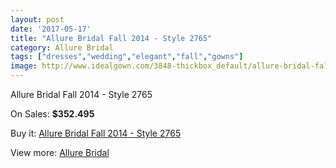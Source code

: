 ```yaml
---
layout: post
date: '2017-05-17'
title: "Allure Bridal Fall 2014 - Style 2765"
category: Allure Bridal
tags: ["dresses","wedding","elegant","fall","gowns"]
image: http://www.idealgown.com/3848-thickbox_default/allure-bridal-fall-2014-style-2765.jpg
---
```

Allure Bridal Fall 2014 - Style 2765

On Sales: **$352.495**
<a href="https://www.idealgown.com/en/allure-bridal/1798-allure-bridal-fall-2014-style-2765.html"><amp-img layout="responsive" width="600" height="600" src="//www.idealgown.com/3848-thickbox_default/allure-bridal-fall-2014-style-2765.jpg" alt="Allure Bridal Fall 2014 - Style 2765 0" /></a>
<a href="https://www.idealgown.com/en/allure-bridal/1798-allure-bridal-fall-2014-style-2765.html"><amp-img layout="responsive" width="600" height="600" src="//www.idealgown.com/3849-thickbox_default/allure-bridal-fall-2014-style-2765.jpg" alt="Allure Bridal Fall 2014 - Style 2765 1" /></a>

Buy it: [Allure Bridal Fall 2014 - Style 2765](https://www.idealgown.com/en/allure-bridal/1798-allure-bridal-fall-2014-style-2765.html "Allure Bridal Fall 2014 - Style 2765")

View more: [Allure Bridal](https://www.idealgown.com/en/29-allure-bridal "Allure Bridal")